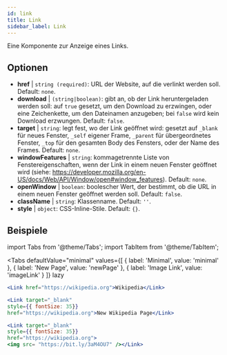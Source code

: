 ```yaml
---
id: link
title: Link
sidebar_label: Link
---
```


Eine Komponente zur Anzeige eines Links.

## Optionen

* __href__ | `string (required)`: URL der Website, auf die verlinkt werden soll. Default: `none`.
* __download__ | `(string|boolean)`: gibt an, ob der Link heruntergeladen werden soll: auf `true` gesetzt, um den Download zu erzwingen, oder eine Zeichenkette, um den Dateinamen anzugeben; bei `false` wird kein Download erzwungen. Default: `false`.
* __target__ | `string`: legt fest, wo der Link geöffnet wird: gesetzt auf `_blank` für neues Fenster, `_self` eigener Frame, `_parent` für übergeordnetes Fenster, `_top` für den gesamten Body des Fensters, oder der Name des Frames. Default: `none`.
* __windowFeatures__ | `string`: kommagetrennte Liste von Fenstereigenschaften, wenn der Link in einem neuen Fenster geöffnet wird (siehe: https://developer.mozilla.org/en-US/docs/Web/API/Window/open#window_features). Default: `none`.
* __openWindow__ | `boolean`: boolescher Wert, der bestimmt, ob die URL in einem neuen Fenster geöffnet werden soll. Default: `false`.
* __className__ | `string`: Klassenname. Default: `''`.
* __style__ | `object`: CSS-Inline-Stile. Default: `{}`.


## Beispiele

import Tabs from '@theme/Tabs';
import TabItem from '@theme/TabItem';

<Tabs
    defaultValue="minimal"
    values={[
        { label: 'Minimal', value: 'minimal' },
        { label: 'New Page', value: 'newPage' },
        { label: 'Image Link', value: 'imageLink' }
    ]}
    lazy
>
<TabItem value="minimal">

```jsx live
<Link href="https://wikipedia.org">Wikipedia</Link>
```

</TabItem>

<TabItem value="newPage">

```jsx live
<Link target="_blank" 
style={{ fontSize: 35}}
href="https://wikipedia.org">New Wikipedia Page</Link>
```
</TabItem>

<TabItem value="imageLink">

```jsx live
<Link target="_blank" 
style={{ fontSize: 35}}
href="https://wikipedia.org">
<img src= "https://bit.ly/3aM4OU7" /></Link>
```

</TabItem>

</Tabs>
